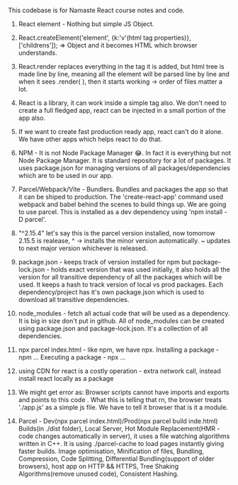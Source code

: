 This codebase is for Namaste React course notes and code.

1. React element - Nothing but simple JS Object.

2. React.createElement('element', {k:'v'(html tag properties)}, ['childrens']); => Object and it becomes HTML which browser understands.

3. React.render replaces everything in the tag it is added, but html tree is made line by line, meaning all the element will be parsed line by line and when it sees .render( ), then it starts working -> order of files matter a lot.

4. React is a library, it can work inside a simple tag also. We don't need to create a full fledged app, react can be injected in a small portion of the app also.

5. If we want to create fast production ready app, react can't do it alone. We have other apps which helps react to do that.

6. NPM - It is not Node Package Manager 😂. In fact it is everything but not Node Package Manager. It is standard repository for a lot of packages. It uses package.json for managing versions of all packages/dependencies which are to be used in our app.

7. Parcel/Webpack/Vite - Bundlers. Bundles and packages the app so that it can be shiped to production. The 'create-react-app' command used webpack and babel behind the scenes to build things up. We are going to use parcel. This is installed as a dev dependency using 'npm install -D parcel'.

8. "^2.15.4" let's say this is the parcel version installed, now tomorrow 2.15.5 is realease, ^ -> installs the minor version automatically. ~ updates to next major version whichever is released.

9. package.json - keeps track of version installed for npm but package-lock.json - holds exact version that was used initially, it also holds all the version for all transitive dependency of all the packages which will be used. It keeps a hash to track version of local vs prod packages. Each dependency/project has it's own package.json which is used to download all transitive dependencies.

10. node_modules - fetch all actual code that will be used as a dependency. It is big in size don't put in github. All of node_modules can be created using package.json and package-lock.json. It's a collection of all dependencies.

11. npx parcel index.html - like npm, we have npx. Installing a package - npm ...
Executing a package - npx ...

12. using CDN for react is a costly operation - extra network call, instead install react locally as a package

13. We might get error as: Browser scripts cannot have imports and exports and points to this code <script src="./app.js"></script>. What this is telling that rn, the browser treats './app.js' as a simple js file. We have to tell it browser that is it a module.

14. Parcel - Dev(npx parcel index.html)/Prod(npx parcel build inde.html) Builds(in ./dist folder), Local Server, Hot Module Replacement(HMR - code changes automatically in server), it uses a file watching algorithms written in C++. It is using ./parcel-cache to load pages instantly giving faster builds. Image optimisation, Minification of files, Bundling, Compression, Code Splitting, Differential Bundling(support of older browsers), host app on HTTP && HTTPS, Tree Shaking Algorithms(remove unused code), Consistent Hashing.